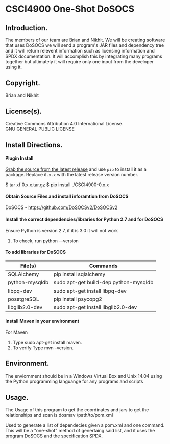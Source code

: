 # CSCI4900 One-Shot DoSOCS

## Introduction.
The members of our team are Brian and Nikhit. We will be creating software that uses DoSOCS we will send a program's JAR files and dependency tree and it will return relevent information such as licensing information and SPDX documentation. It will accomplish this by integrating many programs together but ultimately it will require only one input from the developer using it.

## Copyright.
Brian and Nikhit

## License(s).
Creative Commons Attribution 4.0 International License.<br />
GNU GENERAL PUBLIC LICENSE

## Install Directions.

#### Plugin Install
[Grab the source from the latest
release](https://github.com/bwolatz/CSCI4900/releases) and use `pip` to install
it as a package. Replace `0.x.x` with the latest release version number.

 $ tar xf 0.x.x.tar.gz
 $ pip install ./CSCI4900-0.x.x

#### Obtain Source Files and install inforamtion from DoSOCS<br />
DoSOCS - https://github.com/DoSOCSv2/DoSOCSv2<br />

#### Install the correct dependencies/libraries for Python 2.7 and for DoSOCS<br />
Ensure Python is version 2.7, if it is 3.0 it will not work<br />
1. To check, run python --version

#### To add libraries for DoSOCS<br />
| File(s) | Commands |
| --- | --- |
|SQLAlchemy|pip install sqlalchemy|
|python-mysqldb|sudo apt-get build-dep python-mysqldb|
|libpq-dev|sudo apt-get install libpq-dev|
|posstgreSQL|pip install psycopg2|
|libglib2.0-dev|sudo apt-get install libglib2.0-dev|

#### Install Maven in your environment<br/>
For Maven<br />
1. Type sudo apt-get install maven.<br/>
2. To verify Type mvn -version.

## Environment.

The enviornment should be in a Windows Virtual Box and Unix 14.04 using the Python programming languange for any programs and scripts 

## Usage.

The Usage of this program to get the coordinates and jars to get the relationships and scan is 
dosmav /path/to/pom.xml

Used to generate a list of dependecies given a pom.xml and one command. This will be a "one-shot" method of genertaing said list, and it uses the program DoSOCS and the specification SPDX.
